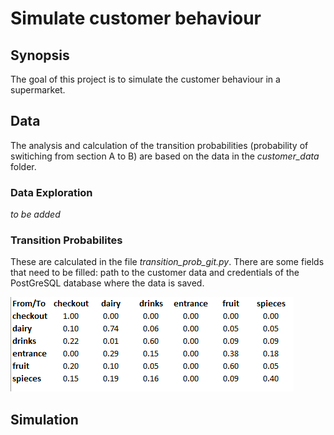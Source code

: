 # Simulate customer behaviour

## Synopsis
The goal of this project is to simulate the customer behaviour in a supermarket.

## Data
The analysis and calculation of the transition probabilities (probability of switiching from section A to B) are based on the data in the *customer_data* folder. 

### Data Exploration
*to be added*

### Transition Probabilites
These are calculated in the file *transition_prob_git.py*. There are some fields that need to be filled: path to the customer data and credentials of the PostGreSQL database where the data is saved.

![Screenshot](tran_prob.png)


## Simulation










